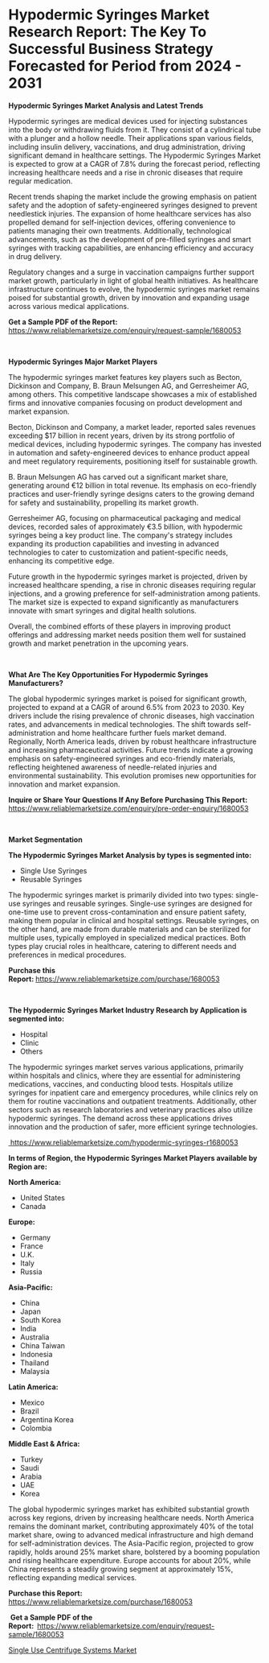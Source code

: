 <p><h1>Hypodermic Syringes Market Research Report: The Key To Successful Business Strategy Forecasted for Period from 2024 - 2031</h1></p><p><strong>Hypodermic Syringes Market Analysis and Latest Trends</strong></p>
<p><p>Hypodermic syringes are medical devices used for injecting substances into the body or withdrawing fluids from it. They consist of a cylindrical tube with a plunger and a hollow needle. Their applications span various fields, including insulin delivery, vaccinations, and drug administration, driving significant demand in healthcare settings. The Hypodermic Syringes Market is expected to grow at a CAGR of 7.8% during the forecast period, reflecting increasing healthcare needs and a rise in chronic diseases that require regular medication.</p><p>Recent trends shaping the market include the growing emphasis on patient safety and the adoption of safety-engineered syringes designed to prevent needlestick injuries. The expansion of home healthcare services has also propelled demand for self-injection devices, offering convenience to patients managing their own treatments. Additionally, technological advancements, such as the development of pre-filled syringes and smart syringes with tracking capabilities, are enhancing efficiency and accuracy in drug delivery.</p><p>Regulatory changes and a surge in vaccination campaigns further support market growth, particularly in light of global health initiatives. As healthcare infrastructure continues to evolve, the hypodermic syringes market remains poised for substantial growth, driven by innovation and expanding usage across various medical applications.</p></p>
<p><strong>Get a Sample PDF of the Report:&nbsp;</strong> <a href="https://www.reliablemarketsize.com/enquiry/request-sample/1680053?utm_campaign=973&utm_medium=2&utm_source=Github&utm_content=ia&utm_term=28122024&utm_id=hypodermic-syringes">https://www.reliablemarketsize.com/enquiry/request-sample/1680053</a></p>
<p>&nbsp;</p>
<p><strong>Hypodermic Syringes Major Market Players</strong></p>
<p><p>The hypodermic syringes market features key players such as Becton, Dickinson and Company, B. Braun Melsungen AG, and Gerresheimer AG, among others. This competitive landscape showcases a mix of established firms and innovative companies focusing on product development and market expansion.</p><p>Becton, Dickinson and Company, a market leader, reported sales revenues exceeding $17 billion in recent years, driven by its strong portfolio of medical devices, including hypodermic syringes. The company has invested in automation and safety-engineered devices to enhance product appeal and meet regulatory requirements, positioning itself for sustainable growth.</p><p>B. Braun Melsungen AG has carved out a significant market share, generating around €12 billion in total revenue. Its emphasis on eco-friendly practices and user-friendly syringe designs caters to the growing demand for safety and sustainability, propelling its market growth.</p><p>Gerresheimer AG, focusing on pharmaceutical packaging and medical devices, recorded sales of approximately €3.5 billion, with hypodermic syringes being a key product line. The company's strategy includes expanding its production capabilities and investing in advanced technologies to cater to customization and patient-specific needs, enhancing its competitive edge.</p><p>Future growth in the hypodermic syringes market is projected, driven by increased healthcare spending, a rise in chronic diseases requiring regular injections, and a growing preference for self-administration among patients. The market size is expected to expand significantly as manufacturers innovate with smart syringes and digital health solutions.</p><p>Overall, the combined efforts of these players in improving product offerings and addressing market needs position them well for sustained growth and market penetration in the upcoming years.</p></p>
<p>&nbsp;</p>
<p><strong>What Are The Key Opportunities For Hypodermic Syringes Manufacturers?</strong></p>
<p><p>The global hypodermic syringes market is poised for significant growth, projected to expand at a CAGR of around 6.5% from 2023 to 2030. Key drivers include the rising prevalence of chronic diseases, high vaccination rates, and advancements in medical technologies. The shift towards self-administration and home healthcare further fuels market demand. Regionally, North America leads, driven by robust healthcare infrastructure and increasing pharmaceutical activities. Future trends indicate a growing emphasis on safety-engineered syringes and eco-friendly materials, reflecting heightened awareness of needle-related injuries and environmental sustainability. This evolution promises new opportunities for innovation and market expansion.</p></p>
<p><strong>Inquire or Share Your Questions If Any Before Purchasing This Report:</strong> <a href="https://www.reliablemarketsize.com/enquiry/pre-order-enquiry/1680053?utm_campaign=973&utm_medium=2&utm_source=Github&utm_content=ia&utm_term=28122024&utm_id=hypodermic-syringes">https://www.reliablemarketsize.com/enquiry/pre-order-enquiry/1680053</a></p>
<p>&nbsp;</p>
<p><strong>Market Segmentation</strong></p>
<p><strong>The Hypodermic Syringes Market Analysis by types is segmented into:</strong></p>
<p><ul><li>Single Use Syringes</li><li>Reusable Syringes</li></ul></p>
<p><p>The hypodermic syringes market is primarily divided into two types: single-use syringes and reusable syringes. Single-use syringes are designed for one-time use to prevent cross-contamination and ensure patient safety, making them popular in clinical and hospital settings. Reusable syringes, on the other hand, are made from durable materials and can be sterilized for multiple uses, typically employed in specialized medical practices. Both types play crucial roles in healthcare, catering to different needs and preferences in medical procedures.</p></p>
<p><strong>Purchase this Report:&nbsp;</strong><a href="https://www.reliablemarketsize.com/purchase/1680053?utm_campaign=973&utm_medium=2&utm_source=Github&utm_content=ia&utm_term=28122024&utm_id=hypodermic-syringes">https://www.reliablemarketsize.com/purchase/1680053</a></p>
<p>&nbsp;</p>
<p><strong>The Hypodermic Syringes Market Industry Research by Application is segmented into:</strong></p>
<p><ul><li>Hospital</li><li>Clinic</li><li>Others</li></ul></p>
<p><p>The hypodermic syringes market serves various applications, primarily within hospitals and clinics, where they are essential for administering medications, vaccines, and conducting blood tests. Hospitals utilize syringes for inpatient care and emergency procedures, while clinics rely on them for routine vaccinations and outpatient treatments. Additionally, other sectors such as research laboratories and veterinary practices also utilize hypodermic syringes. The demand across these applications drives innovation and the production of safer, more efficient syringe technologies.</p></p>
<p><a href="https://www.reliablemarketsize.com/hypodermic-syringes-r1680053?utm_campaign=973&utm_medium=2&utm_source=Github&utm_content=ia&utm_term=28122024&utm_id=hypodermic-syringes">&nbsp;https://www.reliablemarketsize.com/hypodermic-syringes-r1680053</a></p>
<p><strong>In terms of Region, the Hypodermic Syringes Market Players available by Region are:</strong></p>
<p>
    <p> <strong> North America: </strong>
        <ul>
            <li>United States</li>
            <li>Canada</li>
        </ul>
        </p> 
    <p> <strong> Europe: </strong>
        <ul>
            <li>Germany</li>
            <li>France</li>
            <li>U.K.</li>
            <li>Italy</li>
            <li>Russia</li>
        </ul>
        </p> 
    <p> <strong> Asia-Pacific: </strong>
        <ul>
            <li>China</li>
            <li>Japan</li>
            <li>South Korea</li>
            <li>India</li>
            <li>Australia</li>
            <li>China Taiwan</li>
            <li>Indonesia</li>
            <li>Thailand</li>
            <li>Malaysia</li>
        </ul>
        </p> 
    <p> <strong> Latin America: </strong>
        <ul>
            <li>Mexico</li>
            <li>Brazil</li>
            <li>Argentina Korea</li>
            <li>Colombia</li>
        </ul>
        </p> 
    <p> <strong> Middle East & Africa: </strong>
        <ul>
            <li>Turkey</li>
            <li>Saudi</li>
            <li>Arabia</li>
            <li>UAE</li>
            <li>Korea</li>
        </ul>
    </p>
    </p>
<p><p>The global hypodermic syringes market has exhibited substantial growth across key regions, driven by increasing healthcare needs. North America remains the dominant market, contributing approximately 40% of the total market share, owing to advanced medical infrastructure and high demand for self-administration devices. The Asia-Pacific region, projected to grow rapidly, holds around 25% market share, bolstered by a booming population and rising healthcare expenditure. Europe accounts for about 20%, while China represents a steadily growing segment at approximately 15%, reflecting expanding medical services.</p></p>
<p><strong>Purchase this Report: </strong><a href="https://www.reliablemarketsize.com/purchase/1680053?utm_campaign=973&utm_medium=2&utm_source=Github&utm_content=ia&utm_term=28122024&utm_id=hypodermic-syringes">https://www.reliablemarketsize.com/purchase/1680053</a></p>
<p>&nbsp;<strong>Get a Sample PDF of the Report:&nbsp;&nbsp;</strong><a href="https://www.reliablemarketsize.com/enquiry/request-sample/1680053?utm_campaign=973&utm_medium=2&utm_source=Github&utm_content=ia&utm_term=28122024&utm_id=hypodermic-syringes">https://www.reliablemarketsize.com/enquiry/request-sample/1680053</a></p>
<p><strong></strong></p>
<p><p><a href="https://github.com/castoriffic/Market-Research-Report-List-5/blob/main/single-use-centrifuge-systems-market.md?utm_campaign=973&utm_medium=2&utm_source=Github&utm_content=ia&utm_term=28122024&utm_id=hypodermic-syringes">Single Use Centrifuge Systems Market</a></p></p>